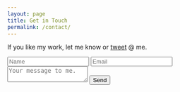 ```yaml
---
layout: page
title: Get in Touch
permalink: /contact/
---
```

If you like my work, let me know or <a href="https://www.twitter.com/{{ site.twitter_username }}" title="Get at me on Twitter!">tweet</a> &#64; me.

<form action="//formspree.io/{{ site.email }}" class="contact-form" method="POST">
	<input class="form-field" type="text" placeholder="Name" name="name" required />
	<input class="form-field" type="email" placeholder="Email" name="_replyto" required />
    <textarea class="form-field" name="message" placeholder="Your message to me." required></textarea>
    <input class="form-submit" class="btn btn-large" type="submit" value="Send">
</form>
